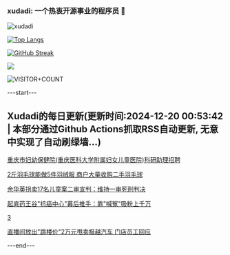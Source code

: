 ### xudadi: 一个热衷开源事业的程序员 👋

![xudadi](https://github-readme-stats-git-masterorgs-github-readme-stats-team.vercel.app/api?username=xudadi)

[![Top Langs](https://github-readme-stats.vercel.app/api/top-langs/?username=xudadi)](https://github.com/anuraghazra/github-readme-stats)

[![GitHub Streak](https://streak-stats.demolab.com?user=xudadi&locale=zh_Hans)](https://git.io/streak-stats)

![](https://raw.githubusercontent.com/xudadi/xudadi/main/assets/github-contribution-grid-snake.svg)

![VISITOR+COUNT](https://komarev.com/ghpvc/?username=xudadi&label=VISITOR+COUNT)


---start---

## Xudadi的每日更新(更新时间:2024-12-20 00:53:42 | 本部分通过Github Actions抓取RSS自动更新, 无意中实现了自动刷绿墙...)

[重庆市妇幼保健院(重庆医科大学附属妇女儿童医院)科研助理招聘](https://www.gongkaoleida.com/article/2237534)

[2斤羽毛球能做5件羽绒服 商户大量收购二手羽毛球](https://m.163.com/news/article/JJP1FDK4053469LG.html)

[余华英拐卖17名儿童案二审宣判：维持一审死刑判决](https://m.163.com/news/article/JJPBPH6I000189PS.html)

[起底药王谷"抗癌中心"幕后推手：靠"喊冤"吸粉上千万](https://m.163.com/news/article/JJOOFGLT0512D3VJ.html)

[3](https://m.163.com/touch/news/sub/domestic)

[直播间放出"跳楼价"2万元甩卖极越汽车 门店员工回应](https://m.163.com/news/article/JJP09682053469LG.html)

---end---
